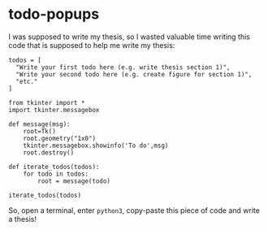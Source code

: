 # todo-popups

I was supposed to write my thesis, so I wasted valuable time writing this code that is supposed to help me write my thesis:

```
todos = [
  "Write your first todo here (e.g. write thesis section 1)",
  "Write your second todo here (e.g. create figure for section 1)",
  "etc."
]

from tkinter import *
import tkinter.messagebox

def message(msg):
	root=Tk() 
	root.geometry("1x0")
	tkinter.messagebox.showinfo('To do',msg)
	root.destroy()

def iterate_todos(todos):
	for todo in todos:
		root = message(todo)

iterate_todos(todos)

```

So, open a terminal, enter `python3`, copy-paste this piece of code and write a thesis!
